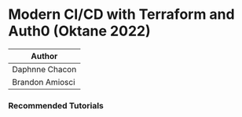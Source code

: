 # Modern CI/CD with Terraform and Auth0 (Oktane 2022)

| Author | 
| -- |
| Daphnne Chacon |
| Brandon Amiosci |

### Recommended Tutorials

